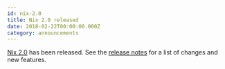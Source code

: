 ```yaml
---
id: nix-2.0
title: Nix 2.0 released 
date: 2018-02-22T00:00:00.000Z
category: announcements
---
```

[Nix 2.0](/download.html#download-nix) has been released. See the [release notes](/manual/nix/stable/release-notes/rl-2.0.html) for a list of changes and new features.
